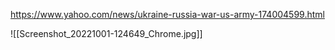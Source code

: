 https://www.yahoo.com/news/ukraine-russia-war-us-army-174004599.html

![[Screenshot_20221001-124649_Chrome.jpg]]


